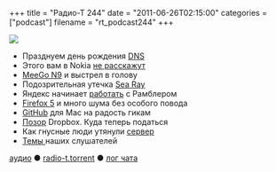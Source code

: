 +++
title = "Радио-Т 244"
date = "2011-06-26T02:15:00"
categories = ["podcast"]
filename = "rt_podcast244"
+++

![](https://radio-t.com/images/radio-t/rt244.png)

- Празднуем день рождения [DNS](http://habrahabr.ru/company/skydns/blog/122585/)
- Этого вам в Nokia [не расскажут](http://www.mobile-review.com/articles/2011/nokia-n9-meego.shtml)
- [MeeGo N9](http://arstechnica.com/gadgets/news/2011/06/nokias-new-meego-based-n9-is-set-up-for-failure.ars) и выстрел в голову
- Подозрительная утечка [Sea Ray](http://www.engadget.com/2011/06/23/nokias-first-windows-phone-images-and-video/)
- Яндекс начинает [работать](http://company.yandex.ru/news/press_releases/2011/0623/index.xml) с Рамблером
- [Firefox 5](http://www.engadget.com/2011/06/21/firefox-5-is-officially-released-how-are-you-liking-it/) и много шума без особого повода
- [GitHub](https://github.com/blog/878-announcing-github-for-mac) для Mac на радость гикам
- [Позор](http://blog.dropbox.com/?p=821) Dropbox. Куда теперь податься
- Как гнусные люди утянули [сервер](http://blog.instapaper.com/post/6830514157)
- [Темы ](http://new.radio-t.com/2011/06/242_22.html)наших слушателей

[аудио](http://archive.rucast.net/radio-t/media/rt_podcast244.mp3) ● [radio-t.torrent](http://www.radio-t.com/torrents/rt_podcast244.mp3.torrent) ● [лог чата](http://chat.radio-t.com/logs/radio-t-244.html)<audio src="http://archive.rucast.net/radio-t/media/rt_podcast244.mp3" preload="none"></audio>